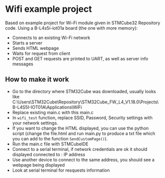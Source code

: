 # Wifi example project
Based on example project for Wi-Fi module given in STMCube32 Repository code.
Using a B-L4s5i-iot01a board (the one with more memory):
- Connects to an existing Wi-Fi network
- Starts a server
- Sends HTML webpage
- Waits for request from client
- POST and GET requests are printed to UART, as well as server info messages

## How to make it work
- Go to the directory where STM32Cube was downloaded, usually looks like C:\Users<name>\STM32Cube\Repository\STM32Cube_FW_L4_V1.18.0\Projects\B-L4S5I-IOT01A\Applications\WiFi
- Replace existing main.c with this main.c
- In `wifi_test` function, replace SSID, Password, Security settings with your network settings.
- If you want to change the HTML displayed, you can use the python script (change the file.html and run main.py to produce a txt file which you can add to the function `SendCustomPage()`).
- Run the main.c file with STMCubeIDE
- Connect to a serial terminal, if network credentials are ok it should displayed connected to : IP address
- Use another device to connect to the same address, you should see a webpage being displayed
- Look at serial terminal for resquests information


